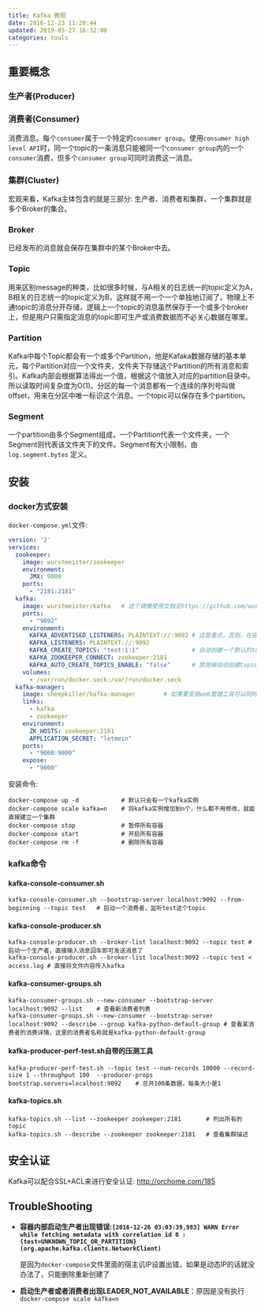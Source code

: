 ```yaml
---
title: Kafka 教程
date: 2016-12-23 11:20:44
updated: 2019-05-27 16:32:00
categories: tools
---
```



## 重要概念

### 生产者(Producer)

### 消费者(Consumer)

消费消息。每个`consumer`属于一个特定的`consumer group`。使用`consumer high level API`时，同一个topic的一条消息只能被同一个`consumer group`内的一个`consumer`消费，但多个`consumer group`可同时消费这一消息。

### 集群(Cluster)

宏观来看，Kafka主体包含的就是三部分: 生产者、消费者和集群，一个集群就是多个Broker的集合。

### Broker

已经发布的消息就会保存在集群中的某个Broker中去。

### Topic

用来区别message的种类，比如很多时候，与A相关的日志统一的topic定义为A，B相关的日志统一的topic定义为B，这样就不用一个一个单独地订阅了。物理上不通topic的消息分开存储，逻辑上一个topic的消息虽然保存于一个或多个broker上，但是用户只需指定消息的topic即可生产或消费数据而不必关心数据在哪里。

### Partition

Kafka中每个Topic都会有一个或多个Partition，他是Kafaka数据存储的基本单元，每个Partition对应一个文件夹，文件夹下存储这个Partition的所有消息和索引。Kafka内部会根据算法得出一个值，根据这个值放入对应的partition目录中。所以读取时间复杂度为O(1)。分区的每一个消息都有一个连续的序列号叫做offset，用来在分区中唯一标识这个消息。一个topic可以保存在多个partition。

### Segment

一个partition由多个Segment组成，一个Partition代表一个文件夹，一个Segment则代表该文件夹下的文件。Segment有大小限制，由`log.segment.bytes` 定义。

## 安装

### docker方式安装

`docker-compose.yml`文件:

```yaml
version: '2'
services:
  zookeeper:
    image: wurstmeister/zookeeper
    environment:
      JMX: 9000
    ports:
      - "2181:2181"
  kafka:
    image: wurstmeister/kafka	# 这个镜像使用文档见https://github.com/wurstmeister/kafka-docker
    ports:
      - "9092"
    environment:
      KAFKA_ADVERTISED_LISTENERS: PLAINTEXT://:9092	# 这是重点，否则，在容器内部启动生产者消费者都会失败的
      KAFKA_LISTENERS: PLAINTEXT://:9092
      KAFKA_CREATE_TOPICS: "test:1:1"				# 自动创建一个默认的topic
      KAFKA_ZOOKEEPER_CONNECT: zookeeper:2181
      KAFKA_AUTO_CREATE_TOPICS_ENABLE: "false"		# 禁用掉自动创建topic的功能，使用上面的镜像，kafka的参数设置都可以以这样的方式进行设置
    volumes:
      - /var/run/docker.sock:/var/run/docker.sock
  kafka-manager:
    image: sheepkiller/kafka-manager		# 如果要安装web管理工具可以同时安装这个，最后通过宿主机IP的9000端口进行访问，例如172.31.148.174:9000
    links:
      - kafka
      - zookeeper
    environment:
      ZK_HOSTS: zookeeper:2181
      APPLICATION_SECRET: "letmein"
    ports:
      - "9000:9000"
    expose:
      - "9000"
```

安装命令:

```shell
docker-compose up -d			# 默认只会有一个kafka实例
docker-compose scale kafka=n	# 将kafka实例增加到n个，什么都不用修改，就能直接建立一个集群
docker-compose stop				# 暂停所有容器
docker-compose start 			# 开启所有容器
docker-compose rm -f 			# 删除所有容器
```

### kafka命令

#### kafka-console-consumer.sh

```shell
kafka-console-consumer.sh --bootstrap-server localhost:9092 --from-beginning --topic test	# 启动一个消费者，监听test这个topic
```

#### kafka-console-producer.sh

```shell
kafka-console-producer.sh --broker-list localhost:9092 --topic test	# 启动一个生产者，直接输入消息回车即可发送消息了
kafka-console-producer.sh --broker-list localhost:9092 --topic test	< access.log # 直接将文件内容传入kafka
```

#### kafka-consumer-groups.sh

```shell
kafka-consumer-groups.sh --new-consumer --bootstrap-server localhost:9092 --list	# 查看新消费者列表
kafka-consumer-groups.sh --new-consumer --bootstrap-server localhost:9092 --describe --group kafka-python-default-group	# 查看某消费者的消费详情，这里的消费者名称就是kafka-python-default-group
```

#### kafka-producer-perf-test.sh自带的压测工具

```shell
kafka-producer-perf-test.sh --topic test --num-records 10000 --record-size 1 --throughput 100  --producer-props bootstrap.servers=localhost:9092	# 总共100条数据，每条大小是1
```

#### kafka-topics.sh

```shell
kafka-topics.sh --list --zookeeper zookeeper:2181		# 列出所有的topic
kafka-topics.sh --describe --zookeeper zookeeper:2181	# 查看集群描述
```

## 安全认证

Kafka可以配合SSL+ACL来进行安全认证: http://orchome.com/185

## TroubleShooting

- **容器内部启动生产者出现错误:`[2016-12-26 03:03:39,983] WARN Error while fetching metadata with correlation id 0 : {test=UNKNOWN_TOPIC_OR_PARTITION} (org.apache.kafka.clients.NetworkClient)`**

  是因为`docker-compose`文件里面的宿主讥IP设置出错，如果是动态IP的话就没办法了，只能删除重新创建了
  
- **启动生产者或者消费者出现LEADER_NOT_AVAILABLE**：原因是没有执行`docker-compose scale kafka=n`
